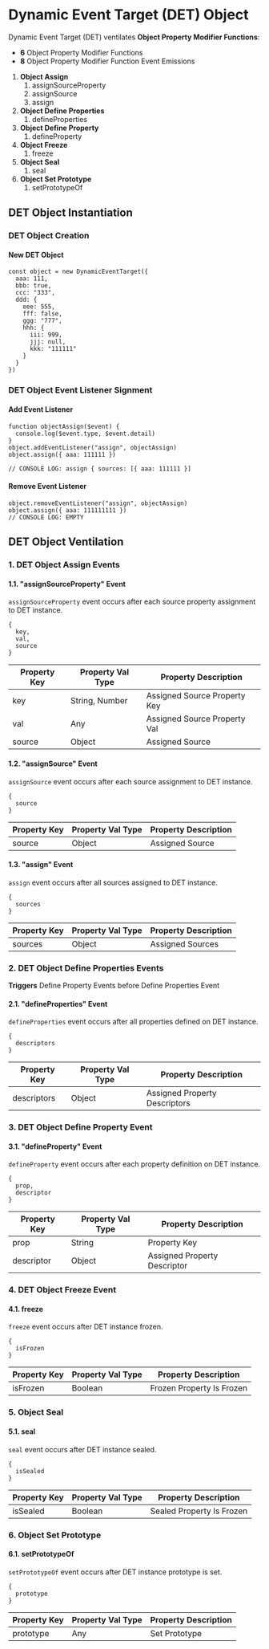 # Dynamic Event Target (DET) Object
Dynamic Event Target (DET) ventilates **Object Property Modifier Functions**: 
- **6** Object Property Modifier Functions  
- **8** Object Property Modifier Function Event Emissions  
1. **Object Assign**
   1. assignSourceProperty
   2. assignSource
   3. assign
2. **Object Define Properties**
   1. defineProperties
3. **Object Define Property**
   1. defineProperty
4. **Object Freeze**
   1. freeze
5. **Object Seal**
   1. seal
6. **Object Set Prototype**
   1. setPrototypeOf
## DET Object Instantiation
### DET Object Creation
#### New DET Object
```
const object = new DynamicEventTarget({
  aaa: 111,
  bbb: true,
  ccc: "333",
  ddd: {
    eee: 555,
    fff: false,
    ggg: "777",
    hhh: {
      iii: 999,
      jjj: null,
      kkk: "111111"
    }
  }
})
```
### DET Object Event Listener Signment
#### Add Event Listener
```
function objectAssign($event) {
  console.log($event.type, $event.detail)
}
object.addEventListener("assign", objectAssign)
object.assign({ aaa: 111111 })

// CONSOLE LOG: assign { sources: [{ aaa: 111111 }]
```
#### Remove Event Listener
```
object.removeEventListener("assign", objectAssign)
object.assign({ aaa: 111111111 })
// CONSOLE LOG: EMPTY
```
## DET Object Ventilation
### 1. DET Object Assign Events
#### 1.1. "assignSourceProperty" Event
`assignSourceProperty` event occurs after each source property assignment to DET instance. 
```
{
  key,
  val,
  source
}
```
|Property Key|Property Val Type|Property Description|
|-|-|-|
|key|String, Number|Assigned Source Property Key|
|val|Any|Assigned Source Property Val|
|source|Object|Assigned Source|
#### 1.2. "assignSource" Event
`assignSource` event occurs after each source assignment to DET instance. 
```
{
  source
}
```
|Property Key|Property Val Type|Property Description|
|-|-|-|
|source|Object|Assigned Source|
#### 1.3. "assign" Event
`assign` event occurs after all sources assigned to DET instance. 
```
{
  sources
}
```
|Property Key|Property Val Type|Property Description|
|-|-|-|
|sources|Object|Assigned Sources|
### 2. DET Object Define Properties Events
**Triggers** Define Property Events before Define Properties Event
#### 2.1. "defineProperties" Event
`defineProperties` event occurs after all properties defined on DET instance. 
```
{
  descriptors
}
```
|Property Key|Property Val Type|Property Description|
|-|-|-|
|descriptors|Object|Assigned Property Descriptors|
### 3. DET Object Define Property Event
#### 3.1. "defineProperty" Event
`defineProperty` event occurs after each property definition on DET instance. 
```	
{	
  prop,
  descriptor
}	
```	

|Property Key|Property Val Type|Property Description|
|-|-|-|
|prop|String|Property Key|
|descriptor|Object|Assigned Property Descriptor|
### 4. DET Object Freeze Event
#### 4.1. freeze
`freeze` event occurs after DET instance frozen.
```
{
  isFrozen
}
```
|Property Key|Property Val Type|Property Description|
|-|-|-|
|isFrozen|Boolean|Frozen Property Is Frozen|
### 5. Object Seal
#### 5.1. seal
`seal` event occurs after DET instance sealed. 
```
{
  isSealed
}
```
|Property Key|Property Val Type|Property Description|
|-|-|-|
|isSealed|Boolean|Sealed Property Is Frozen|
### 6. Object Set Prototype
#### 6.1. setPrototypeOf
`setPrototypeOf` event occurs after DET instance prototype is set. 
```
{
  prototype
}
```
|Property Key|Property Val Type|Property Description|
|-|-|-|
|prototype|Any|Set Prototype|